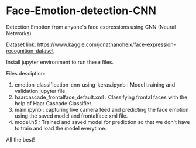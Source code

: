 # Face-Emotion-detection-CNN
Detection Emotion from anyone's face expressions using CNN (Neural Networks)

Dataset link: https://www.kaggle.com/jonathanoheix/face-expression-recognition-dataset

Install jupyter environment to run these files.

Files desciption:
1. emotion-classification-cnn-using-keras.ipynb : Model training and validation jupyter file.
2. haarcascade_frontalface_default.xml : Classifying frontal faces with the help of Haar Cascade Classifier.
3. main.ipynb : capturing live camera feed and predicting the face emotion using the saved model and frontalface xml file.
4. model.h5 : Trained and saved model for prediction so that we don't have to train and load the model everytime.

All the best!
